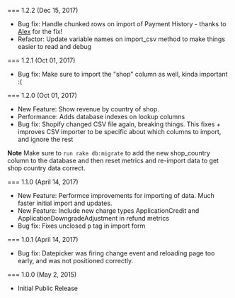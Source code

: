 === 1.2.2 (Dec 15, 2017)
* Bug fix: Handle chunked rows on import of Payment History - thanks to [Alex](https://github.com/forsbergplustwo/partner-metrics-for-shopify/commit/40b5113607858d84818c309e2730c45cd01e9751) for the fix!
* Refactor: Update variable names on import_csv method to make things easier to read and debug

=== 1.2.1 (Oct 01, 2017)
* Bug fix: Make sure to import the "shop" column as well, kinda important :(


=== 1.2.0 (Oct 01, 2017)
* New Feature: Show revenue by country of shop.
* Performance: Adds database indexes on lookup columns
* Bug fix: Shopify changed CSV file again, breaking things. This fixes + improves CSV importer to be specific about which columns to import, and ignore the rest

**Note** Make sure to `run rake db:migrate` to add the new shop_country column to the database and then reset metrics and re-import data to get shop country data correct.


=== 1.1.0 (April 14, 2017)

* New Feature: Performce improvements for importing of data. Much faster initial import and updates.
* New Feature: Include new charge types ApplicationCredit and ApplicationDowngradeAdjustment in refund metrics
* Bug fix: Fixes unclosed p tag in import form

=== 1.0.1 (April 14, 2017)

* Bug fix: Datepicker was firing change event and reloading page too early, and was not positioned correctly.

=== 1.0.0 (May 2, 2015)

* Initial Public Release
